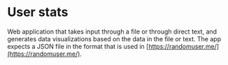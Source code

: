 # User stats

Web application that takes input through a file or through direct text, and generates data visualizations based on the data in the file or text. The app expects a JSON file in the format that is used in [https://randomuser.me/](https://randomuser.me/).
